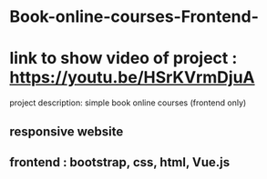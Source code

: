 # Book-online-courses-Frontend-
# link to show video of project : https://youtu.be/HSrKVrmDjuA

 project description: simple book online courses (frontend only)

## responsive website
## frontend : bootstrap, css, html, Vue.js 
